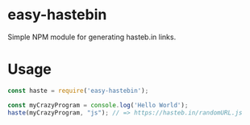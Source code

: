 # easy-hastebin
Simple NPM module for generating hasteb.in links.

# Usage
```js
const haste = require('easy-hastebin');

const myCrazyProgram = console.log('Hello World');
haste(myCrazyProgram, "js"); // => https://hasteb.in/randomURL.js
```
